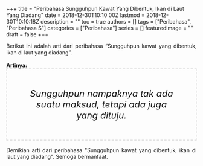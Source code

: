 +++
title = "Peribahasa Sungguhpun Kawat Yang Dibentuk, Ikan di Laut Yang Diadang"
date = 2018-12-30T10:10:00Z
lastmod = 2018-12-30T10:10:18Z
description = ""
toc = true
authors = []
tags = ["Peribahasa", "Peribahasa S"]
categories = ["Peribahasa"]
series = []
featuredImage = ""
draft = false
+++

<div dir="ltr" style="text-align: left;" trbidi="on"><div style="text-align: justify;">Berikut ini adalah arti dari peribahasa “Sungguhpun kawat yang dibentuk, ikan di laut yang diadang”.</div><br /><div style="text-align: justify;"><b>Artinya:</b></div><div style="border: 2px dashed #ddd; font-size: 24px; height: auto; margin: 0 auto; padding: 50px; text-align: center; width: auto;"><i>Sungguhpun nampaknya tak ada suatu maksud, tetapi ada juga yang dituju.</i></div><br /><div style="text-align: justify;">Demikian arti dari peribahasa "Sungguhpun kawat yang dibentuk, ikan di laut yang diadang". Semoga bermanfaat. </div></div>
